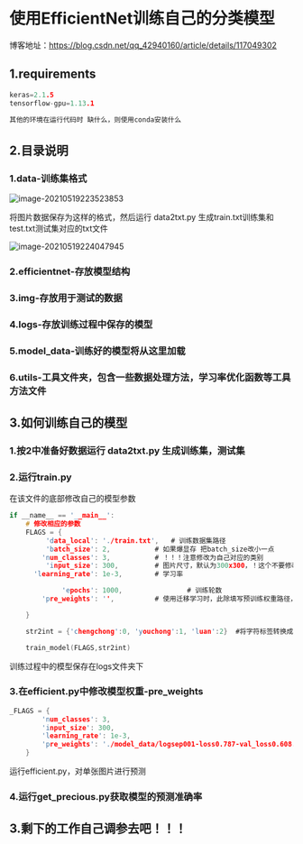 # 使用EfficientNet训练自己的分类模型

博客地址：https://blog.csdn.net/qq_42940160/article/details/117049302


## 1.requirements

```c
keras=2.1.5
tensorflow-gpu=1.13.1
  
其他的环境在运行代码时 缺什么，则使用conda安装什么
```

## 2.目录说明

### 1.data-训练集格式

![image-20210519223523853](https://i.loli.net/2021/05/19/vXJAaibyTeugQ2O.png)

将图片数据保存为这样的格式，然后运行 data2txt.py 生成train.txt训练集和test.txt测试集对应的txt文件

![image-20210519224047945](https://i.loli.net/2021/05/19/lr4SALR7M3GiBKt.png)

### 2.efficientnet-存放模型结构

### 3.img-存放用于测试的数据

### 4.logs-存放训练过程中保存的模型

### 5.model_data-训练好的模型将从这里加载

### 6.utils-工具文件夹，包含一些数据处理方法，学习率优化函数等工具方法文件



## 3.如何训练自己的模型

### 1.按2中准备好数据运行 data2txt.py 生成训练集，测试集

### 2.运行train.py

在该文件的底部修改自己的模型参数

```c
if __name__ == '__main__':
    # 修改相应的参数
    FLAGS = {
         'data_local': './train.txt',   # 训练数据集路径
         'batch_size': 2,           # 如果爆显存 把batch_size改小一点
        'num_classes': 3,           # ！！！注意修改为自己对应的类别
         'input_size': 300,         # 图片尺寸，默认为300x300，！这个不要修改，不要修改，你改不明白！！！
      'learning_rate': 1e-3,        # 学习率

             'epochs': 1000,				# 训练轮数
        'pre_weights': '',          # 使用迁移学习时，此除填写预训练权重路径，存放在model_data路径下

    }

    str2int = {'chengchong':0, 'youchong':1, 'luan':2}  #将字符标签转换成 int 标签，方便模型训练，训练自己的模型时注意修改为自己的类别

    train_model(FLAGS,str2int)
```

训练过程中的模型保存在logs文件夹下

### 3.在efficient.py中修改模型权重-pre_weights

```c
_FLAGS = {
        'num_classes': 3,
        'input_size': 300,
        'learning_rate': 1e-3,
        'pre_weights': './model_data/logsep001-loss0.787-val_loss0.608.h5',  # 预训练权重路径
    }
```

运行efficient.py，对单张图片进行预测

### 4.运行get_precious.py获取模型的预测准确率



## 3.剩下的工作自己调参去吧！！！
